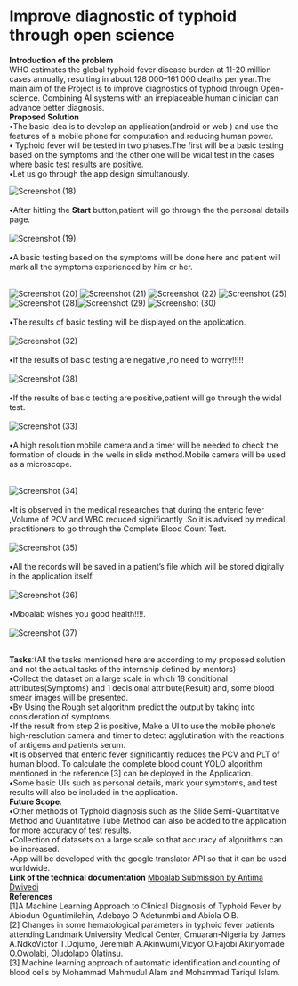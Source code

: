 # Improve diagnostic of typhoid through open science  
<b>Introduction of the problem</b><br>
WHO estimates the global typhoid fever disease burden at 11-20 million cases annually, resulting in about 128 000–161 000 deaths per year.The main aim of the Project is
to improve diagnostics of typhoid through Open-science. Combining AI systems with an irreplaceable human clinician can advance better diagnosis.<br>
<b>Proposed Solution</b><br>
<b>•</b>The basic idea is to develop an application(android or web ) and use the features of a mobile phone for computation and reducing human power.<br>
<b>•</b> Typhoid fever will be tested in two phases.The first will be a basic testing based on the symptoms and the other one will be widal test in the cases where basic test results are positive.
<br>
<b>•</b>Let us go through the app design simultanously.<br>

![Screenshot (18)](https://user-images.githubusercontent.com/56269029/163759662-f2689809-1f4e-4494-8f1b-97ce7eee0647.png)<br><br>
<b>•</b>After hitting the <b>Start</b> button,patient will go through the the personal details page.<br><br>
![Screenshot (19)](https://user-images.githubusercontent.com/56269029/163759652-1d22e864-5f8b-42be-9345-00b9c1e2def0.png)<br><br>
<b>•</b>A basic testing based on the symptoms will be done here and patient will mark all the symptoms experienced by him or her.<br><br>

![Screenshot (20)](https://user-images.githubusercontent.com/56269029/163759867-074574c7-c4ed-4985-b44f-315eb49893da.png)
![Screenshot (21)](https://user-images.githubusercontent.com/56269029/163759878-926dd6d2-d2ec-490d-be0f-8a00b9c782d5.png)
![Screenshot (22)](https://user-images.githubusercontent.com/56269029/163759885-6b31d0b5-68b9-4bb3-83a2-892fef9e1f7c.png)
![Screenshot (25)](https://user-images.githubusercontent.com/56269029/163759898-d1767c62-bdf9-48d7-89a9-82b121bee3d0.png)
![Screenshot (28)](https://user-images.githubusercontent.com/56269029/163759921-e63573ed-63cd-4b83-a1a3-94054eef27c9.png)![Screenshot (29)](https://user-images.githubusercontent.com/56269029/163759937-e8ba4587-5d3a-4153-8f9a-285897680c06.png)
![Screenshot (30)](https://user-images.githubusercontent.com/56269029/163759959-52e0ceb4-5f45-41bd-bc6d-c8a66d4d4209.png)<br><br>
<b>•</b>The results of basic testing will be displayed on the application.<br><br>
![Screenshot (32)](https://user-images.githubusercontent.com/56269029/163761512-909822ad-b7d5-459e-8703-91eb712e5972.png)<br><br>
<b>•</b>If the results of basic testing are negative ,no need to worry!!!!!<br><br>
![Screenshot (38)](https://user-images.githubusercontent.com/56269029/163761529-8960c224-cff1-4976-b8a8-e949e368f0a7.png)<br><br>
<b>•</b>If the results of basic testing are positive,patient will go through the widal test.<br><br>
![Screenshot (33)](https://user-images.githubusercontent.com/56269029/163761548-96142f0a-2047-414d-911a-b2d93681fe6e.png)<br><br>
<b>•</b>A high resolution mobile camera and a timer will be needed to check the formation of clouds in the wells in slide method.Mobile camera will be used as a microscope.<br><br>

![Screenshot (34)](https://user-images.githubusercontent.com/56269029/163762182-84b64106-a5b0-4f81-899e-823bf2d53a0c.png)<br><br>
<b>•</b>It is observed in the medical researches that during the enteric fever ,Volume of PCV and WBC reduced significantly .So it is advised by medical practitioners to go through the Complete Blood Count Test.<br><br> 
![Screenshot (35)](https://user-images.githubusercontent.com/56269029/163762190-5f11186b-983f-4544-8583-9d63b3a3a35e.png)<br><br>
<b>•</b>All the records will be saved in a patient’s file which will be stored digitally in the application itself.<br><br>
![Screenshot (36)](https://user-images.githubusercontent.com/56269029/163762910-4d996e5c-2226-4eb9-bdfb-595398a3ead6.png)<br><br>
<b>•</b>Mboalab wishes you good health!!!!. <br><br>
![Screenshot (37)](https://user-images.githubusercontent.com/56269029/163762927-67bff8d7-23cd-41ef-8419-e130d0555984.png)<br><br>

<b>Tasks</b>:(All the tasks mentioned here are according to my proposed solution and not the actual tasks of the internship defined by mentors)<br>
<b>•</b>Collect the dataset on a large scale in which 18 conditional attributes(Symptoms) and 1 decisional attribute(Result) and, some blood smear images will be presented.<br>
<b>•</b>By Using the Rough set algorithm predict the output by taking into consideration of symptoms.<br>
<b>•</b>If the result from step 2 is positive, Make a UI to use the mobile phone‘s high-resolution camera and timer to detect agglutination with the reactions of antigens and patients serum.<br>
<b>•</b>It is observed that enteric fever significantly reduces the PCV and PLT of human blood. To calculate the complete blood count YOLO algorithm mentioned in the reference [3] can  be deployed in the Application.<br>
<b>•</b>Some basic UIs such as personal details, mark your symptoms, and test results will also be included in the application.<br>
<b>Future Scope</b>:<br>
<b>•</b>Other methods of Typhoid diagnosis such as the Slide Semi-Quantitative Method and Quantitative Tube Method can also be added to the application for more accuracy of test results.<br>
<b>•</b>Collection of datasets on a large scale so that accuracy of algorithms can be increased.<br>
<b>•</b>App will be developed with the google translator API so that it can be used worldwide.<br>
<b>Link of the technical documentation</b> [Mboalab Submission by Antima Dwivedi](https://docs.google.com/document/d/1-b8ppwrDNejHThlLIyAG-QCAgJab9HiJE5WJk1eZma4/edit?usp=sharing)<br>
<b>References</b><br>
[1]A Machine Learning Approach to Clinical Diagnosis of Typhoid Fever by Abiodun Oguntimilehin, Adebayo O Adetunmbi and Abiola O.B.<br>
[2] Changes in some hematological parameters in typhoid fever patients attending Landmark University Medical Center, Omuaran-Nigeria by James A.NdkoVictor T.Dojumo, Jeremiah A.Akinwumi,Vicyor O.Fajobi Akinyomade O.Owolabi, Oludolapo Olatinsu.<br>
[3] Machine learning approach of automatic identification and counting of blood cells by Mohammad Mahmudul Alam and Mohammad Tariqul Islam.






